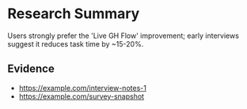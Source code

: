 # Research Summary

Users strongly prefer the 'Live GH Flow' improvement; early interviews suggest it reduces task time by ~15-20%.

## Evidence
- https://example.com/interview-notes-1
- https://example.com/survey-snapshot